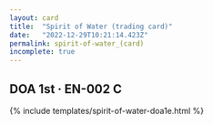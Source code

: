 ```yaml
---
layout: card
title:  "Spirit of Water (trading card)"
date:   "2022-12-29T10:21:14.423Z"
permalink: spirit-of-water_(card)
incomplete: true
---
```


## DOA 1st &middot; EN-002 C

{% include templates/spirit-of-water-doa1e.html %}
